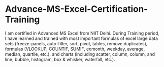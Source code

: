 # Advance-MS-Excel-Certification-Training

I am certified in Advanced MS Excel from NIIT Delhi. During Training period, I have learned and trained with most important formulas of excel large data sets (freeze-panels, auto-filter, sort, pivot, tables, remove duplicates), formulas (VLOOKUP, COUNTIF, SUMIF, eomonth, weekday, average, median, quartile, etc.), and charts (including scatter, column, column, and line, bubble, histogram, box & whisker, waterfall, etc.).
